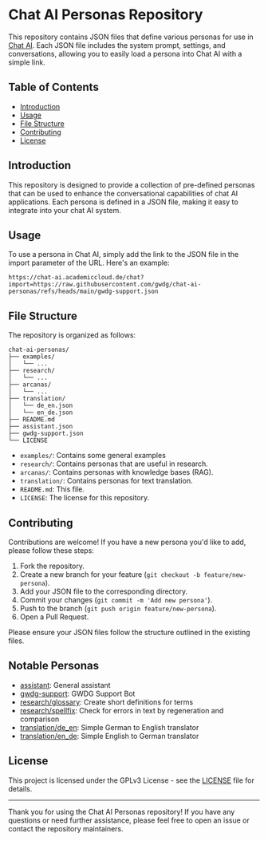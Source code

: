  # Chat AI Personas Repository

This repository contains JSON files that define various personas for use in [Chat AI](https://chat-ai.academiccloud.de). Each JSON file includes the system prompt, settings, and conversations, allowing you to easily load a persona into Chat AI with a simple link.

## Table of Contents

- [Introduction](#introduction)
- [Usage](#usage)
- [File Structure](#file-structure)
- [Contributing](#contributing)
- [License](#license)

## Introduction

This repository is designed to provide a collection of pre-defined personas that can be used to enhance the conversational capabilities of chat AI applications. Each persona is defined in a JSON file, making it easy to integrate into your chat AI system.

## Usage

To use a persona in Chat AI, simply add the link to the JSON file in the import parameter of the URL. Here's an example:

```
https://chat-ai.academiccloud.de/chat?import=https://raw.githubusercontent.com/gwdg/chat-ai-personas/refs/heads/main/gwdg-support.json
```

## File Structure

The repository is organized as follows:

```
chat-ai-personas/
├── examples/
│   └── ...
├── research/
│   └── ...
├── arcanas/
│   └── ...
├── translation/
│   └── de_en.json
│   └── en_de.json
├── README.md
├── assistant.json
├── gwdg-support.json
└── LICENSE
```

- `examples/`: Contains some general examples
- `research/`: Contains personas that are useful in research.
- `arcanas/`: Contains personas with knowledge bases (RAG).
- `translation/`: Contains personas for text translation.
- `README.md`: This file.
- `LICENSE`: The license for this repository.

## Contributing

Contributions are welcome! If you have a new persona you'd like to add, please follow these steps:

1. Fork the repository.
2. Create a new branch for your feature (`git checkout -b feature/new-persona`).
3. Add your JSON file to the corresponding directory.
4. Commit your changes (`git commit -m 'Add new persona'`).
5. Push to the branch (`git push origin feature/new-persona`).
6. Open a Pull Request.

Please ensure your JSON files follow the structure outlined in the existing files.

## Notable Personas

- [assistant](https://chat-ai.academiccloud.de/chat?import=https://raw.githubusercontent.com/gwdg/chat-ai-personas/refs/heads/main/assistant.json):
General assistant
- [gwdg-support](https://chat-ai.academiccloud.de/chat?import=https://raw.githubusercontent.com/gwdg/chat-ai-personas/refs/heads/main/gwdg-support.json): GWDG Support Bot
- [research/glossary](https://chat-ai.academiccloud.de/chat?import=https://raw.githubusercontent.com/gwdg/chat-ai-personas/refs/heads/main/research/glossary.json): Create short definitions for terms
- [research/spellfix](https://chat-ai.academiccloud.de/chat?import=https://raw.githubusercontent.com/gwdg/chat-ai-personas/refs/heads/main/research/spellfix.json): Check for errors in text by regeneration and comparison
- [translation/de_en](https://chat-ai.academiccloud.de/chat?import=https://raw.githubusercontent.com/gwdg/chat-ai-personas/refs/heads/main/translation/de_en.json): Simple German to English translator
- [translation/en_de](https://chat-ai.academiccloud.de/chat?import=https://raw.githubusercontent.com/gwdg/chat-ai-personas/refs/heads/main/translation/en_de.json): Simple English to German translator

## License

This project is licensed under the GPLv3 License - see the [LICENSE](LICENSE) file for details.

---

Thank you for using the Chat AI Personas repository! If you have any questions or need further assistance, please feel free to open an issue or contact the repository maintainers.
